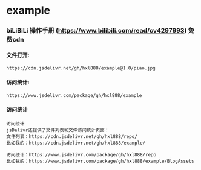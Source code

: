 # example

### biLiBiLi 操作手册  (https://www.bilibili.com/read/cv4297993) 免费cdn
#### 文件打开:
```
https://cdn.jsdelivr.net/gh/hxl888/example@1.0/piao.jpg
```
#### 访问统计:
```
https://www.jsdelivr.com/package/gh/hxl888/example
```


#### 访问统计
```
访问统计
jsDelivr还提供了文件列表和文件访问统计页面：
文件列表：https://cdn.jsdelivr.net/gh/hxl888/repo/
比如我的：https://cdn.jsdelivr.net/gh/hxl888/example/

访问统计：https://www.jsdelivr.com/package/gh/hxl888/repo
比如我的：https://www.jsdelivr.com/package/gh/hxl888/example/BlogAssets
```